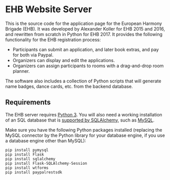 # EHB Website Server

This is the source code for the application page for the European Harmony Brigade (EHB). It was developed by Alexander Koller for EHB 2015 and 2016, and rewritten from scratch in Python for EHB 2017. It provides the following functionality for the EHB registration process:

* Participants can submit an application, and later book extras, and pay for both via Paypal.
* Organizers can display and edit the applications.
* Organizers can assign participants to rooms with a drag-and-drop room planner.

The software also includes a collection of Python scripts that will generate name badges, dance cards, etc. from the backend database.

## Requirements

The EHB server requires [Python 3](https://www.python.org/download/releases/3.0/). You will also need a working installation of an SQL database that is [supported by SQLAlchemy](http://docs.sqlalchemy.org/en/latest/dialects/index.html), such as [MySQL](https://www.mysql.com/).

Make sure you have the following Python packages installed (replacing the MySQL connector by the Python library for your database engine, if you use a database engine other than MySQL):

```
pip install pymysql
pip install Flask
pip install sqlalchemy
pip install Flask-SQLAlchemy-Session
pip install wtforms
pip install paypalrestsdk
```

